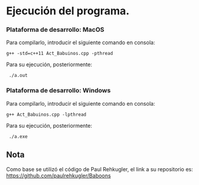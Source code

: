 # Ejecución del programa.
### Plataforma de desarrollo: MacOS   

Para compilarlo, introducir el siguiente comando en consola:   
 
    g++ -std=c++11 Act_Babuinos.cpp -pthread
    
Para su ejecución, posteriormente:  

     ./a.out
    
### Plataforma de desarrollo: Windows   

Para compilarlo, introducir el siguiente comando en consola:   
 
    g++ Act_Babuinos.cpp -lpthread
    
Para su ejecución, posteriormente:  

     ./a.exe
    

## Nota
Como base se utilizó el código de Paul Rehkugler, el link a su repositorio es:   
https://github.com/paulrehkugler/Baboons
